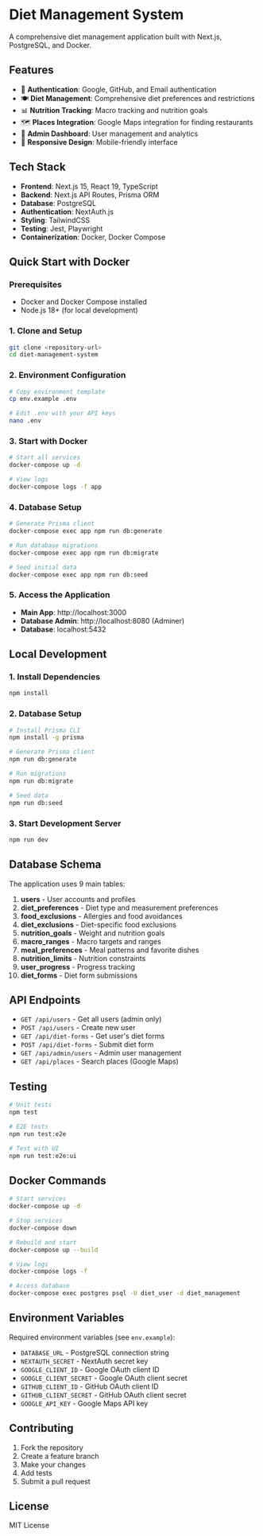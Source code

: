 # Diet Management System

A comprehensive diet management application built with Next.js, PostgreSQL, and Docker.

## Features

- 🔐 **Authentication**: Google, GitHub, and Email authentication
- 🍽️ **Diet Management**: Comprehensive diet preferences and restrictions
- 📊 **Nutrition Tracking**: Macro tracking and nutrition goals
- 🗺️ **Places Integration**: Google Maps integration for finding restaurants
- 👥 **Admin Dashboard**: User management and analytics
- 📱 **Responsive Design**: Mobile-friendly interface

## Tech Stack

- **Frontend**: Next.js 15, React 19, TypeScript
- **Backend**: Next.js API Routes, Prisma ORM
- **Database**: PostgreSQL
- **Authentication**: NextAuth.js
- **Styling**: TailwindCSS
- **Testing**: Jest, Playwright
- **Containerization**: Docker, Docker Compose

## Quick Start with Docker

### Prerequisites

- Docker and Docker Compose installed
- Node.js 18+ (for local development)

### 1. Clone and Setup

```bash
git clone <repository-url>
cd diet-management-system
```

### 2. Environment Configuration

```bash
# Copy environment template
cp env.example .env

# Edit .env with your API keys
nano .env
```

### 3. Start with Docker

```bash
# Start all services
docker-compose up -d

# View logs
docker-compose logs -f app
```

### 4. Database Setup

```bash
# Generate Prisma client
docker-compose exec app npm run db:generate

# Run database migrations
docker-compose exec app npm run db:migrate

# Seed initial data
docker-compose exec app npm run db:seed
```

### 5. Access the Application

- **Main App**: http://localhost:3000
- **Database Admin**: http://localhost:8080 (Adminer)
- **Database**: localhost:5432

## Local Development

### 1. Install Dependencies

```bash
npm install
```

### 2. Database Setup

```bash
# Install Prisma CLI
npm install -g prisma

# Generate Prisma client
npm run db:generate

# Run migrations
npm run db:migrate

# Seed data
npm run db:seed
```

### 3. Start Development Server

```bash
npm run dev
```

## Database Schema

The application uses 9 main tables:

1. **users** - User accounts and profiles
2. **diet_preferences** - Diet type and measurement preferences
3. **food_exclusions** - Allergies and food avoidances
4. **diet_exclusions** - Diet-specific food exclusions
5. **nutrition_goals** - Weight and nutrition goals
6. **macro_ranges** - Macro targets and ranges
7. **meal_preferences** - Meal patterns and favorite dishes
8. **nutrition_limits** - Nutrition constraints
9. **user_progress** - Progress tracking
10. **diet_forms** - Diet form submissions

## API Endpoints

- `GET /api/users` - Get all users (admin only)
- `POST /api/users` - Create new user
- `GET /api/diet-forms` - Get user's diet forms
- `POST /api/diet-forms` - Submit diet form
- `GET /api/admin/users` - Admin user management
- `GET /api/places` - Search places (Google Maps)

## Testing

```bash
# Unit tests
npm test

# E2E tests
npm run test:e2e

# Test with UI
npm run test:e2e:ui
```

## Docker Commands

```bash
# Start services
docker-compose up -d

# Stop services
docker-compose down

# Rebuild and start
docker-compose up --build

# View logs
docker-compose logs -f

# Access database
docker-compose exec postgres psql -U diet_user -d diet_management
```

## Environment Variables

Required environment variables (see `env.example`):

- `DATABASE_URL` - PostgreSQL connection string
- `NEXTAUTH_SECRET` - NextAuth secret key
- `GOOGLE_CLIENT_ID` - Google OAuth client ID
- `GOOGLE_CLIENT_SECRET` - Google OAuth client secret
- `GITHUB_CLIENT_ID` - GitHub OAuth client ID
- `GITHUB_CLIENT_SECRET` - GitHub OAuth client secret
- `GOOGLE_API_KEY` - Google Maps API key

## Contributing

1. Fork the repository
2. Create a feature branch
3. Make your changes
4. Add tests
5. Submit a pull request

## License

MIT License
